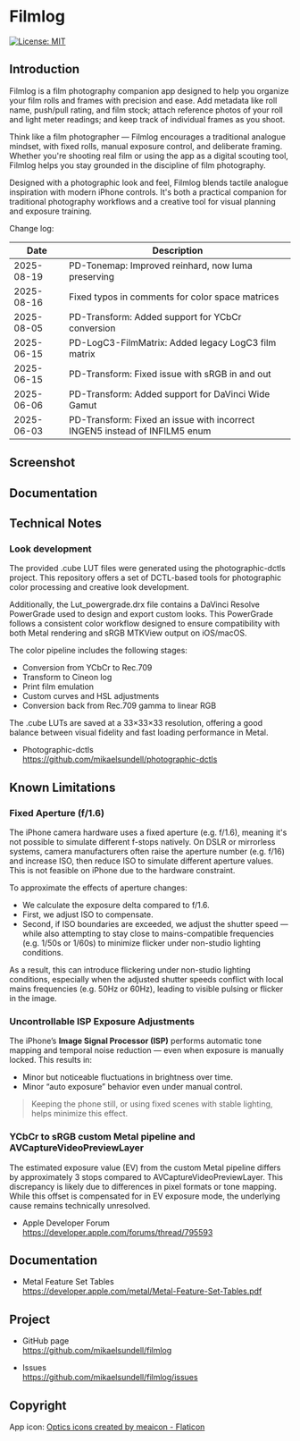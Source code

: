 Filmlog
==================

[![License: MIT](https://img.shields.io/badge/License-MIT-yellow.svg)](LICENSE)

Introduction
------------

Filmlog is a film photography companion app designed to help you organize your film rolls and frames with precision and ease. Add metadata like roll name, push/pull rating, and film stock; attach reference photos of your roll and light meter readings; and keep track of individual frames as you shoot.

Think like a film photographer — Filmlog encourages a traditional analogue mindset, with fixed rolls, manual exposure control, and deliberate framing. Whether you're shooting real film or using the app as a digital scouting tool, Filmlog helps you stay grounded in the discipline of film photography.

Designed with a photographic look and feel, Filmlog blends tactile analogue inspiration with modern iPhone controls. It's both a practical companion for traditional photography workflows and a creative tool for visual planning and exposure training.

Change log:

| Date       | Description                             |
|------------|-----------------------------------------|
| 2025-08-19 | PD-Tonemap: Improved reinhard, now luma preserving |
| 2025-08-16 | Fixed typos in comments for color space matrices |
| 2025-08-05 | PD-Transform: Added support for YCbCr conversion |
| 2025-06-15 | PD-LogC3-FilmMatrix: Added legacy LogC3 film matrix |
| 2025-06-15 | PD-Transform: Fixed issue with sRGB in and out |
| 2025-06-06 | PD-Transform: Added support for DaVinci Wide Gamut |
| 2025-06-03 | PD-Transform: Fixed an issue with incorrect INGEN5 instead of INFILM5 enum |


Screenshot
------------



Documentation
------------


Technical Notes
-----------------

### Look development

The provided .cube LUT files were generated using the photographic-dctls project. This repository offers a set of DCTL-based tools for photographic color processing and creative look development.

Additionally, the Lut_powergrade.drx file contains a DaVinci Resolve PowerGrade used to design and export custom looks. This PowerGrade follows a consistent color workflow designed to ensure compatibility with both Metal rendering and sRGB MTKView output on iOS/macOS.

The color pipeline includes the following stages:

- Conversion from YCbCr to Rec.709
- Transform to Cineon log
- Print film emulation
- Custom curves and HSL adjustments
- Conversion back from Rec.709 gamma to linear RGB

The .cube LUTs are saved at a 33×33×33 resolution, offering a good balance between visual fidelity and fast loading performance in Metal.

* Photographic-dctls       
https://github.com/mikaelsundell/photographic-dctls

Known Limitations
-----------------

### Fixed Aperture (f/1.6)

The iPhone camera hardware uses a fixed aperture (e.g. f/1.6), meaning it's not possible to simulate different f-stops natively. On DSLR or mirrorless systems, camera manufacturers often raise the aperture number (e.g. f/16) and increase ISO, then reduce ISO to simulate different aperture values. This is not feasible on iPhone due to the hardware constraint.

To approximate the effects of aperture changes:
- We calculate the exposure delta compared to f/1.6.
- First, we adjust ISO to compensate.
- Second, if ISO boundaries are exceeded, we adjust the shutter speed — while also attempting to stay close to mains-compatible frequencies (e.g. 1/50s or 1/60s) to minimize flicker under non-studio lighting conditions.

As a result, this can introduce flickering under non-studio lighting conditions, especially when the adjusted shutter speeds conflict with local mains frequencies (e.g. 50Hz or 60Hz), leading to visible pulsing or flicker in the image.

### Uncontrollable ISP Exposure Adjustments

The iPhone’s **Image Signal Processor (ISP)** performs automatic tone mapping and temporal noise reduction — even when exposure is manually locked. This results in:
- Minor but noticeable fluctuations in brightness over time.
- Minor “auto exposure” behavior even under manual control.

> Keeping the phone still, or using fixed scenes with stable lighting, helps minimize this effect.

### YCbCr to sRGB custom Metal pipeline and AVCaptureVideoPreviewLayer

The estimated exposure value (EV) from the custom Metal pipeline differs by approximately 3 stops compared to AVCaptureVideoPreviewLayer. This discrepancy is likely due to differences in pixel formats or tone mapping. While this offset is compensated for in EV exposure mode, the underlying cause remains technically unresolved.

* Apple Developer Forum
https://developer.apple.com/forums/thread/795593

Documentation
-------
* Metal Feature Set Tables          
https://developer.apple.com/metal/Metal-Feature-Set-Tables.pdf


Project
-------
* GitHub page   
https://github.com/mikaelsundell/filmlog

* Issues   
https://github.com/mikaelsundell/filmlog/issues

Copyright
---------

App icon:
<a href="https://www.flaticon.com/free-icons/optics" title="optics icons">Optics icons created by meaicon - Flaticon</a>
